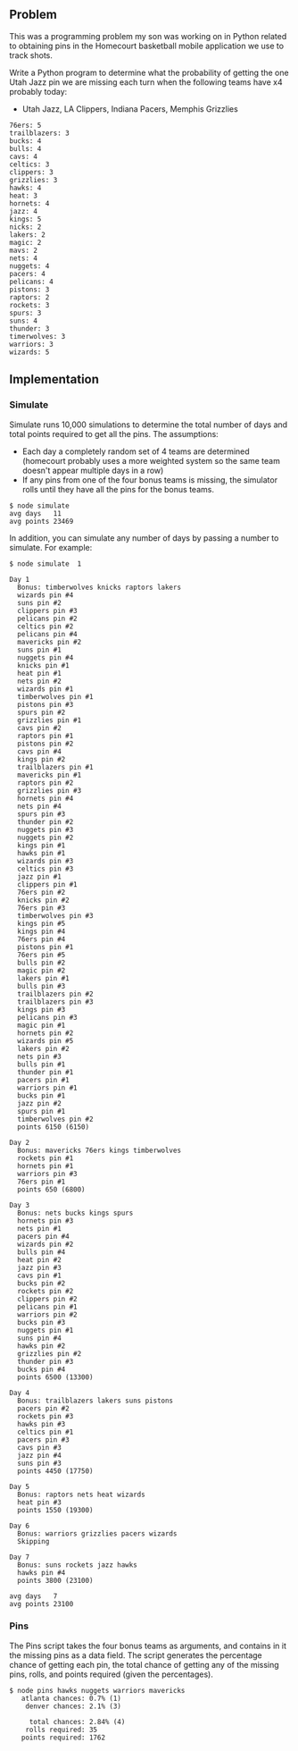 ## Problem

This was a programming problem my son was working on in Python related
to obtaining pins in the Homecourt basketball mobile application we
use to track shots.

Write a Python program to determine what the probability of getting
the one Utah Jazz pin we are missing each turn when the following
teams have x4 probably today:

- Utah Jazz, LA Clippers, Indiana Pacers, Memphis Grizzlies

```
76ers: 5
trailblazers: 3
bucks: 4
bulls: 4
cavs: 4
celtics: 3
clippers: 3
grizzlies: 3
hawks: 4
heat: 3
hornets: 4
jazz: 4
kings: 5
nicks: 2
lakers: 2
magic: 2
mavs: 2
nets: 4
nuggets: 4
pacers: 4
pelicans: 4
pistons: 3
raptors: 2
rockets: 3
spurs: 3
suns: 4
thunder: 3
timerwolves: 3
warriors: 3
wizards: 5
```



## Implementation

### Simulate

Simulate runs 10,000 simulations to determine the total number of days
and total points required to get all the pins.  The assumptions:
- Each day a completely random set of 4 teams are determined
  (homecourt probably uses a more weighted system so the same team
  doesn't appear multiple days in a row)
- If any pins from one of the four bonus teams is missing, the
  simulator rolls until they have all the pins for the bonus teams.

```
$ node simulate
avg days   11
avg points 23469
```

In addition, you can simulate any number of days by passing a number
to simulate.  For example:

```
$ node simulate  1

Day 1
  Bonus: timberwolves knicks raptors lakers
  wizards pin #4
  suns pin #2
  clippers pin #3
  pelicans pin #2
  celtics pin #2
  pelicans pin #4
  mavericks pin #2
  suns pin #1
  nuggets pin #4
  knicks pin #1
  heat pin #1
  nets pin #2
  wizards pin #1
  timberwolves pin #1
  pistons pin #3
  spurs pin #2
  grizzlies pin #1
  cavs pin #2
  raptors pin #1
  pistons pin #2
  cavs pin #4
  kings pin #2
  trailblazers pin #1
  mavericks pin #1
  raptors pin #2
  grizzlies pin #3
  hornets pin #4
  nets pin #4
  spurs pin #3
  thunder pin #2
  nuggets pin #3
  nuggets pin #2
  kings pin #1
  hawks pin #1
  wizards pin #3
  celtics pin #3
  jazz pin #1
  clippers pin #1
  76ers pin #2
  knicks pin #2
  76ers pin #3
  timberwolves pin #3
  kings pin #5
  kings pin #4
  76ers pin #4
  pistons pin #1
  76ers pin #5
  bulls pin #2
  magic pin #2
  lakers pin #1
  bulls pin #3
  trailblazers pin #2
  trailblazers pin #3
  kings pin #3
  pelicans pin #3
  magic pin #1
  hornets pin #2
  wizards pin #5
  lakers pin #2
  nets pin #3
  bulls pin #1
  thunder pin #1
  pacers pin #1
  warriors pin #1
  bucks pin #1
  jazz pin #2
  spurs pin #1
  timberwolves pin #2
  points 6150 (6150)

Day 2
  Bonus: mavericks 76ers kings timberwolves
  rockets pin #1
  hornets pin #1
  warriors pin #3
  76ers pin #1
  points 650 (6800)

Day 3
  Bonus: nets bucks kings spurs
  hornets pin #3
  nets pin #1
  pacers pin #4
  wizards pin #2
  bulls pin #4
  heat pin #2
  jazz pin #3
  cavs pin #1
  bucks pin #2
  rockets pin #2
  clippers pin #2
  pelicans pin #1
  warriors pin #2
  bucks pin #3
  nuggets pin #1
  suns pin #4
  hawks pin #2
  grizzlies pin #2
  thunder pin #3
  bucks pin #4
  points 6500 (13300)

Day 4
  Bonus: trailblazers lakers suns pistons
  pacers pin #2
  rockets pin #3
  hawks pin #3
  celtics pin #1
  pacers pin #3
  cavs pin #3
  jazz pin #4
  suns pin #3
  points 4450 (17750)

Day 5
  Bonus: raptors nets heat wizards
  heat pin #3
  points 1550 (19300)

Day 6
  Bonus: warriors grizzlies pacers wizards
  Skipping

Day 7
  Bonus: suns rockets jazz hawks
  hawks pin #4
  points 3800 (23100)

avg days   7
avg points 23100
```

### Pins

The Pins script takes the four bonus teams as arguments, and contains
in it the missing pins as a data field.  The script generates the
percentage chance of getting each pin, the total chance of getting any
of the missing pins, rolls, and points required (given the
percentages).

```
$ node pins hawks nuggets warriors mavericks
   atlanta chances: 0.7% (1)
    denver chances: 2.1% (3)

     total chances: 2.84% (4)
    rolls required: 35
   points required: 1762
```
